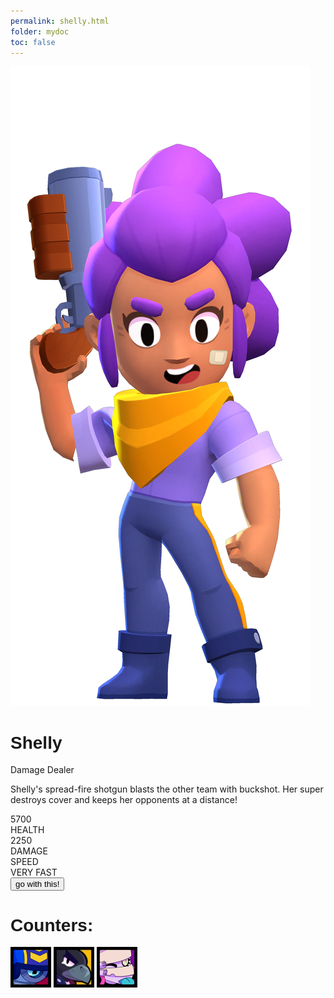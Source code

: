 ```yaml
---
permalink: shelly.html
folder: mydoc
toc: false
---
```

<link href='https://fonts.googleapis.com/css?family=Alegreya Sans SC' rel='stylesheet'>
<head>
  <style>
    body {
      background-image: url("/images/background.jpg");
      background-repeat: no-repeat;
      background-size: cover;
    }
    h1 {
        font-family: 'Montserrat', sans-serif;
    }
  </style>
</head>

<html>
    <link rel="stylesheet" href="cardstyle.css">
        <body>
            <div class="container">
                <div class="card">
                    <div class="card-image">
                        <img src="/images/2D/Shelly_Pose.png" alt="Character">
                    </div>
                    <div class="card-body">
                        <h1>Shelly</h1>
                        <span class="power">Damage Dealer</span>
                        <p>Shelly's spread-fire shotgun blasts the other team with buckshot. Her super destroys cover and keeps her opponents at a distance!</p>
                    </div>
                    <div class="card-footer">
                        <div class="info">
                            <div class="value">5700</div>
                            <div class="type">HEALTH</div>
                        </div>
                        <div class="info">
                            <div class="value">2250</div>
                            <div class="type">DAMAGE</div>
                        </div>
                        <div class="info">
                            <div class="value">SPEED</div>
                            <div class="type">VERY FAST</div>
                        </div>
                    </div>
                    <div class="selector">
                        <button>go with this!</button>
                    </div>
                </div>
            </div>
        </body>
</html>

<div class="counter-text">
    <h1>Counters:</h1>
    <img src="images/icons/STU.webp" id="stu">
    <img src="images/icons/CROW.webp" id="crow">
    <img src="images/icons/EMZ.webp" id="emz">
</div>
